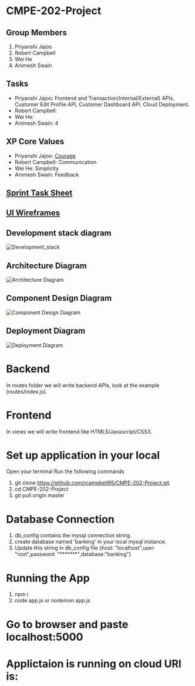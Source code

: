 # CMPE-202-Project
## Group Members
 1. Priyanshi Jajoo
 2. Robert Campbell
 3. Wei He
 4. Animesh Swain

## Tasks
  * Priyanshi Jajoo: Frontend and Transaction(Internal/External) APIs, Customer Edit Profile API, Customer Dashboard API. Cloud Deployment.
  * Robert Campbell: 
  * Wei He:
  * Animesh Swain: 4

## XP Core Values
  * Priyanshi Jajoo: [Courage](https://github.com/rcampbell95/CMPE-202-Project/blob/dev/XP_Core_Values/Courage.md)
  * Robert Campbell: Communication
  * Wei He: Simplicity
  * Animesh Swain: Feedback

## [Sprint Task Sheet](https://docs.google.com/spreadsheets/d/1F4bL0JAhROn38GWwjtmzH_jjgL__Yx4RxtkrftcPAjE/edit#gid=0)

## [UI Wireframes](https://github.com/rcampbell95/CMPE-202-Project/tree/master/UI_Wireframes)
  
## Development stack diagram
![Development_stack](https://github.com/rcampbell95/CMPE-202-Project/blob/dev/Diagrams/Development%20Stack%20.jpeg)
## Architecture Diagram
![Architecture Diagram](https://github.com/rcampbell95/CMPE-202-Project/blob/dev/Diagrams/Banking%20System_%20Architecture%20Diagram.jpeg)
## Component Design Diagram
![Component Design Diagram](https://github.com/rcampbell95/CMPE-202-Project/blob/dev/Diagrams/Banking%20System_%20Component%20design.jpeg)
## Deployment Diagram
![Deployment Diagram](https://github.com/rcampbell95/CMPE-202-Project/blob/dev/Diagrams/Banking%20System_%20Deployment%20Diagram.jpeg)

# Backend
In routes folder we will write backend APIs, look at the example (routes/index.js).

# Frontend
In views we will write frontend like HTML5/Javascript/CSS3.

# Set up application in your local
Open your terminal
Run the following commands

1. git clone https://github.com/rcampbell95/CMPE-202-Project.git
2. cd CMPE-202-Project
3. git pull origin master

# Database Connection 
1. db_config contains the mysql connection string.
2. create database named 'banking' in your local mysql instance.
3. Update this string in db_config file {host: "localhost",user: "root",password: "*******",database:"banking"}

# Running the App
1. npm i
2. node app.js or nodemon app.js 

# Go to browser and paste localhost:5000

# Applictaion is running on cloud URI is: 




